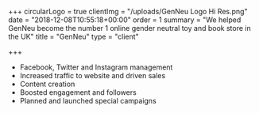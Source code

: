 +++
circularLogo = true
clientImg = "/uploads/GenNeu Logo Hi Res.png"
date = "2018-12-08T10:55:18+00:00"
order = 1
summary = "We helped GenNeu become the number 1 online gender neutral toy and book store in the UK"
title = "GenNeu"
type = "client"

+++
* Facebook, Twitter and Instagram management
* Increased traffic to website and driven sales
* Content creation 
* Boosted engagement and followers 
* Planned and launched special campaigns 